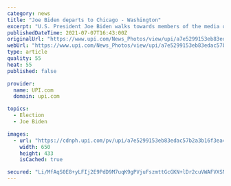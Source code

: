 ```yaml
---
category: news
title: "Joe Biden departs to Chicago - Washington"
excerpt: "U.S. President Joe Biden walks towards members of the media on the South Lawn of the White House in Washington before his departure to Chicago on Wednesday, July 7, 2021. Biden is to deliver remarks on his Build Back Better agenda at McHenry County College in Crystal Lake,"
publishedDateTime: 2021-07-07T16:43:00Z
originalUrl: "https://www.upi.com/News_Photos/view/upi/a7e5299153eb83edac57b2a3b16f3ea4/Joe-Biden-departs-to-Chicago-Washington/"
webUrl: "https://www.upi.com/News_Photos/view/upi/a7e5299153eb83edac57b2a3b16f3ea4/Joe-Biden-departs-to-Chicago-Washington/"
type: article
quality: 55
heat: 55
published: false

provider:
  name: UPI.com
  domain: upi.com

topics:
  - Election
  - Joe Biden

images:
  - url: "https://cdnph.upi.com/pv/upi/a7e5299153eb83edac57b2a3b16f3ea4/BIDEN-SOUTH-LAWN.jpg"
    width: 650
    height: 433
    isCached: true

secured: "Li/MfAqS0E8+yLFIj2E9PdD9M7uqK9gPVjuFszmttGcGKN+lDr2cuVWAFVXSNrkaEXInu9hcqanXYrEmw+V/N+8xlijxHY8wFHsA0Bd63+UpUCFsT/wEANvj9BCoi78NxFGQrx+jwFmkofbvVAGTfsJJ8QZDHFCjXj+NczIEDswh1MHsHU5LEnVjRZVLeUqZjIuGR4V2SxhFJncMQdF54bLQ/qsrEYXCOTbvxEtZp+qyDyWx4jhFVt57T2X4Mk2VoFpXeL3y8nYw9v3ubnFRrs2dZmvEn0PxkTu6Ih3NihhXvcCI4VXX18+x2UCG1sFX/sEArv9Ittu1aC8Lym05oYrArXuZLRS3E7pc5G7MIPI=;YBPJoZGPUjqzyUSRPCLUbA=="
---
```


